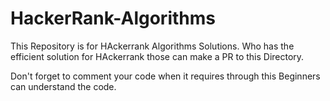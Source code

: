 # HackerRank-Algorithms
This Repository is for HAckerrank Algorithms Solutions. Who has the efficient solution for HAckerrank those can make a PR to this Directory. 

Don't forget to comment your code when it requires through this Beginners can understand the code.
